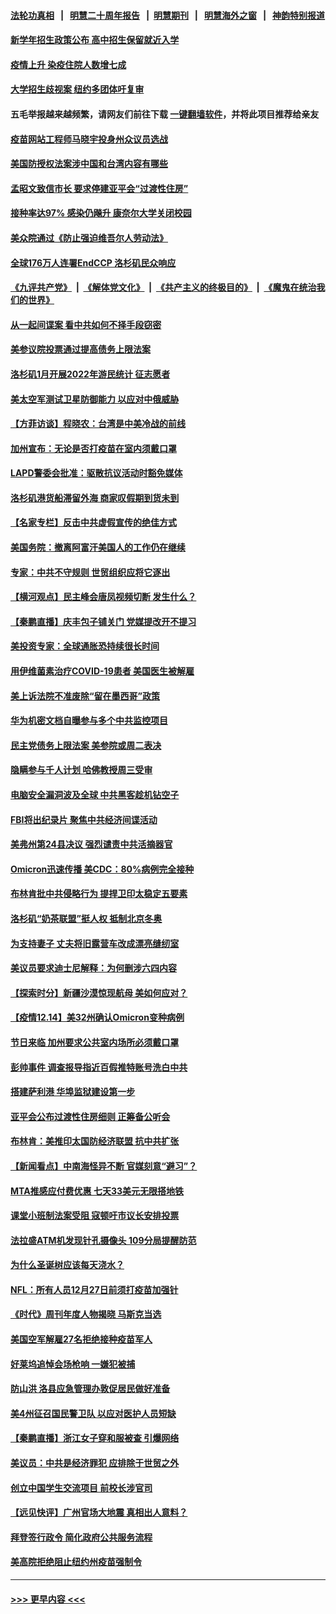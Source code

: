 #### [法轮功真相](https://github.com/gfw-breaker/truth/blob/master/README.md?t=0) &nbsp;&nbsp;|&nbsp;&nbsp; [明慧二十周年报告](https://github.com/gfw-breaker/mh-reports/blob/master/README.md?t=0) &nbsp;&nbsp;|&nbsp;&nbsp;[明慧期刊](https://github.com/gfw-breaker/mh-qikan) &nbsp;&nbsp;|&nbsp;&nbsp; [明慧海外之窗](https://github.com/gfw-breaker/mh-news/blob/master/README.md?t=0) &nbsp;&nbsp;|&nbsp;&nbsp; [神韵特别报道](https://github.com/gfw-breaker/mh-news/blob/master/shenyun.md?t=0)
#### [新学年招生政策公布 高中招生保留就近入学](../pages/nsc412/n13438090.md?t=12151550) 
#### [疫情上升 染疫住院人数增七成](../pages/nsc412/n13438079.md?t=12151550) 
#### [大学招生歧视案 纽约多团体吁复审](../pages/nsc412/n13438154.md?t=12151550) 
#### 五毛举报越来越频繁，请网友们前往下载 [一键翻墙软件](https://github.com/gfw-breaker/ssr-accounts)，并将此项目推荐给亲友
#### [疫苗网站工程师马晓宇投身州众议员选战](../pages/nsc412/n13438173.md?t=12151550) 
#### [美国防授权法案涉中国和台湾内容有哪些](../pages/nsc412/n13438083.md?t=12151550) 
#### [孟昭文致信市长 要求停建亚平会“过渡性住房”](../pages/nsc412/n13438082.md?t=12151550) 
#### [接种率达97% 感染仍飚升 康奈尔大学关闭校园](../pages/nsc412/n13437672.md?t=12151550) 
#### [美众院通过《防止强迫维吾尔人劳动法》](../pages/nsc412/n13438111.md?t=12151550) 
#### [全球176万人连署EndCCP 洛杉矶民众响应](../pages/nsc412/n13438139.md?t=12151550) 
#### [《九评共产党》](https://github.com/begood0513/9ping.md/blob/master/README.md) &nbsp;|&nbsp; [《解体党文化》](../../../../jtdwh.md/blob/master/README.md)  &nbsp;|&nbsp; [《共产主义的终极目的》](../../../../gczydzjmd.md/blob/master/README.md) &nbsp;|&nbsp; [《魔鬼在统治我们的世界》](../../../../mgztzwmdsj.md/blob/master/README.md) 
#### [从一起间谍案 看中共如何不择手段窃密](../pages/nsc412/n13437611.md?t=12151550) 
#### [美参议院投票通过提高债务上限法案](../pages/nsc412/n13437352.md?t=12151550) 
#### [洛杉矶1月开展2022年游民统计 征志愿者](../pages/nsc412/n13437861.md?t=12151550) 
#### [美太空军测试卫星防御能力 以应对中俄威胁](../pages/nsc412/n13437529.md?t=12151550) 
#### [【方菲访谈】程晓农：台湾是中美冷战的前线](../pages/nsc412/n13437267.md?t=12151550) 
#### [加州宣布：无论是否打疫苗在室内须戴口罩](../pages/nsc412/n13437813.md?t=12151550) 
#### [LAPD警委会批准：驱散抗议活动时豁免媒体](../pages/nsc412/n13437789.md?t=12151550) 
#### [洛杉矶港货船滞留外海 商家叹假期到货未到](../pages/nsc412/n13437741.md?t=12151550) 
#### [【名家专栏】反击中共虚假宣传的绝佳方式](../pages/nsc412/n13436697.md?t=12151550) 
#### [美国务院：撤离阿富汗美国人的工作仍在继续](../pages/nsc412/n13437534.md?t=12151550) 
#### [专家：中共不守规则 世贸组织应将它逐出](../pages/nsc412/n13436996.md?t=12151550) 
#### [【横河观点】民主峰会唐凤视频切断 发生什么？](../pages/nsc412/n13437577.md?t=12151550) 
#### [【秦鹏直播】庆丰包子铺关门 党媒提改开不提习](../pages/nsc412/n13437493.md?t=12151550) 
#### [美投资专家：全球通胀恐持续很长时间](../pages/nsc412/n13437621.md?t=12151550) 
#### [用伊维菌素治疗COVID-19患者 美国医生被解雇](../pages/nsc412/n13437519.md?t=12151550) 
#### [美上诉法院不准废除“留在墨西哥”政策](../pages/nsc412/n13437388.md?t=12151550) 
#### [华为机密文档自曝参与多个中共监控项目](../pages/nsc412/n13437261.md?t=12151550) 
#### [民主党债务上限法案 美参院或周二表决](../pages/nsc412/n13437226.md?t=12151550) 
#### [隐瞒参与千人计划 哈佛教授周三受审](../pages/nsc412/n13437115.md?t=12151550) 
#### [电脑安全漏洞波及全球 中共黑客趁机钻空子](../pages/nsc412/n13436792.md?t=12151550) 
#### [FBI将出纪录片 聚焦中共经济间谍活动](../pages/nsc412/n13437182.md?t=12151550) 
#### [美弗州第24县决议 强烈谴责中共活摘器官](../pages/nsc412/n13432923.md?t=12151550) 
#### [Omicron迅速传播 美CDC：80%病例完全接种](../pages/nsc412/n13436743.md?t=12151550) 
#### [布林肯批中共侵略行为 提捍卫印太稳定五要素](../pages/nsc412/n13436865.md?t=12151550) 
#### [洛杉矶“奶茶联盟”挺人权 抵制北京冬奥](../pages/nsc412/n13433395.md?t=12151550) 
#### [为支持妻子 丈夫将旧露营车改成漂亮缝纫室](../pages/nsc412/n13435773.md?t=12151550) 
#### [美议员要求迪士尼解释：为何删涉六四内容](../pages/nsc412/n13436537.md?t=12151550) 
#### [【探索时分】新疆沙漠惊现航母 美如何应对？](../pages/nsc412/n13435311.md?t=12151550) 
#### [【疫情12.14】美32州确认Omicron变种病例](../pages/nsc412/n13436106.md?t=12151550) 
#### [节日来临 加州要求公共室内场所必须戴口罩](../pages/nsc412/n13436312.md?t=12151550) 
#### [彭帅事件 调查报导指近百假推特账号洗白中共](../pages/nsc412/n13436150.md?t=12151550) 
#### [搭建萨利港 华埠监狱建设第一步](../pages/nsc412/n13436119.md?t=12151550) 
#### [亚平会公布过渡性住房细则 正筹备公听会](../pages/nsc412/n13436126.md?t=12151550) 
#### [布林肯：美推印太国防经济联盟 抗中共扩张](../pages/nsc412/n13435966.md?t=12151550) 
#### [【新闻看点】中南海怪异不断 官媒刻意“避习”？](../pages/nsc412/n13435263.md?t=12151550) 
#### [MTA推感应付费优惠 七天33美元无限搭地铁](../pages/nsc412/n13435980.md?t=12151550) 
#### [课堂小班制法案受阻 寇顿吁市议长安排投票](../pages/nsc412/n13435996.md?t=12151550) 
#### [法拉盛ATM机发现针孔摄像头 109分局提醒防范](../pages/nsc412/n13435986.md?t=12151550) 
#### [为什么圣诞树应该每天浇水？](../pages/nsc412/n13435882.md?t=12151550) 
#### [NFL：所有人员12月27日前须打疫苗加强针](../pages/nsc412/n13435632.md?t=12151550) 
#### [《时代》周刊年度人物揭晓 马斯克当选](../pages/nsc412/n13435462.md?t=12151550) 
#### [美国空军解雇27名拒绝接种疫苗军人](../pages/nsc412/n13435579.md?t=12151550) 
#### [好莱坞追悼会场枪响 一嫌犯被捕](../pages/nsc412/n13435638.md?t=12151550) 
#### [防山洪 洛县应急管理办敦促居民做好准备](../pages/nsc412/n13435610.md?t=12151550) 
#### [美4州征召国民警卫队 以应对医护人员短缺](../pages/nsc412/n13435360.md?t=12151550) 
#### [【秦鹏直播】浙江女子穿和服被查 引爆网络](../pages/nsc412/n13435409.md?t=12151550) 
#### [美议员：中共是经济罪犯 应排除于世贸之外](../pages/nsc412/n13435358.md?t=12151550) 
#### [创立中国学生交流项目 前校长涉官司](../pages/nsc412/n13435382.md?t=12151550) 
#### [【远见快评】广州官场大地震 真相出人意料？](../pages/nsc412/n13435324.md?t=12151550) 
#### [拜登签行政令 简化政府公共服务流程](../pages/nsc412/n13435317.md?t=12151550) 
#### [美高院拒绝阻止纽约州疫苗强制令](../pages/nsc412/n13435297.md?t=12151550) 

----
#### [ >>> 更早内容 <<< ](../indexes/nsc412-earlier.md)
